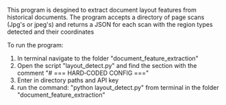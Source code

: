 This program is desgined to extract document layout features from historical documents. The program accepts a directory of page scans (Jpg's or jpeg's) and returns a JSON for each scan with the region types detected and their coordinates

To run the program:
1. In terminal navigate to the folder "document_feature_extraction"
2. Open the script "layout_detect.py" and find the section with the comment "# === HARD‑CODED CONFIG ==="
3. Enter in directory paths and API key
4. run the command: "python layout_detect.py" from terminal in the folder "document_feature_extraction" 
